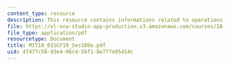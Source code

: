 ```yaml
---
content_type: resource
description: This resource contains informations related to operations on power series.
file: https://ol-ocw-studio-app-production.s3.amazonaws.com/courses/18-01sc-single-variable-calculus-fall-2010/4f477c5893e496cd5bf18e777e95414c_MIT18_01SCF10_Ses100e.pdf
file_type: application/pdf
resourcetype: Document
title: MIT18_01SCF10_Ses100e.pdf
uid: 4f477c58-93e4-96cd-5bf1-8e777e95414c
---
```

